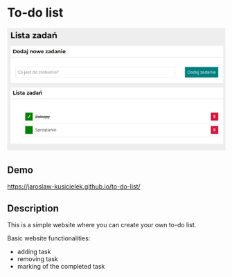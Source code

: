 # To-do list

![To-do list](images/readme_image.jpg)

## Demo

https://jaroslaw-kusicielek.github.io/to-do-list/

## Description

This is a simple website where you can create your own to-do list.

Basic website functionalities:
- adding task
- removing task 
- marking of the completed task
